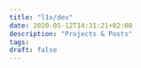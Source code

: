 ```yaml
---
title: "l1x/dev"
date: 2020-05-12T14:31:21+02:00
description: "Projects & Posts"
tags:
draft: false
---
```

